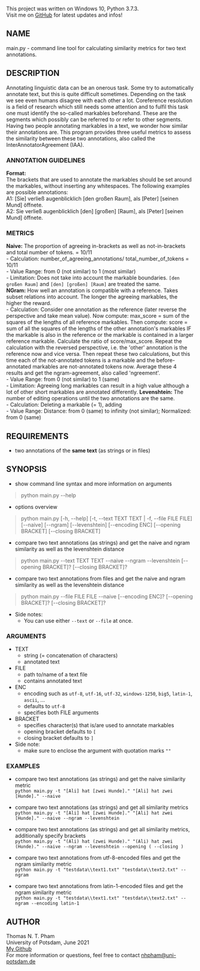 This project was written on Windows 10, Python 3.7.3.  
Visit me on [GitHub](https://github.com/thommy24/InterAnnotatorAgreement) for latest updates and infos!

## NAME
main.py - command line tool for calculating similarity metrics for two text annotations.

## DESCRIPTION
Annotating linguistic data can be an onerous task. Some try to automatically annotate text, but this is quite difficult sometimes. Depending on the task we see even humans disagree with each other a lot. Coreference resolution is a field of research which still needs some attention and to fulfil this task one must identify the so-called markables beforehand. These are the segments which possibly can be referred to or refer to other segments. Having two people annotating markables in a text, we wonder how similar their annotations are. This program provides three useful metrics to assess the similarity between these two annotations, also called the InterAnnotatorAgreement (IAA).

### ANNOTATION GUIDELINES
**Format:**  
The brackets that are used to annotate the markables should be set around the markables, without inserting any whitespaces. The following examples are possible annotations:  
A1: [Sie] verließ augenblicklich [den großen Raum], als [Peter] [seinen Mund] öffnete.  
A2: Sie verließ augenblicklich [den] [großen] [Raum], als [Peter] [seinen Mund] öffnete.  

### METRICS
**Naive:** The proportion of agreeing in-brackets as well as not-in-brackets and total number of tokens. = 10/11  
    - Calculation: number_of_agreeing_annotations/ total_number_of_tokens = 10/11  
    - Value Range: from 0 (not similar) to 1 (most similar)  
    - Limitation: Does not take into account the markable boundaries. `[den großen Raum]` and `[den] [großen] [Raum]` are treated the same.  
**NGram:** How well an annotation is compatible with a reference. Takes subset relations into account. The longer the agreeing markables, the higher the reward.  
    - Calculation: Consider one annotation as the reference (later reverse the perspective and take mean value). Now compute: max_score = sum of the squares of the lengths of all reference markables. Then compute: score = sum of all the squares of the lengths of the other annotation's markables IF the markable is also in the reference  or the markable is contained in a larger reference markable. Calculate the ratio of score/max_score. Repeat the calculation with the reversed perspective, i.e. the 'other' annotation is the reference now and vice versa. Then repeat these two calculations, but this time each of the not-annotated tokens is a markable and the before-annotated markables are not-annotated tokens now. Average these 4 results and get the ngram-agreement, also called 'ngreement'.  
    - Value Range: from 0 (not similar) to 1 (same)  
    - Limitation: Agreeing long markables can result in a high value although a lot of other short markables are annotated differently.
**Levenshtein:** The number of editing operations until the two annotations are the same.  
    - Calculation: Deleting a markable (= 1), adding  
    - Value Range: Distance: from 0 (same) to infinity (not similar); Normalized: from 0 (same)

##  REQUIREMENTS
- two annotations of the **same text** (as strings or in files)

## SYNOPSIS
- show command line syntax and more information on arguments
> python main.py --help

- options overview
> python main.py [-h, --help] [-t, --text TEXT TEXT | -f, --file FILE FILE] [--naive] [--ngram] [--levenshtein] [--encoding ENC] [--opening BRACKET] [--closing BRACKET]

- compare two text annotations (as strings) and get the naive and ngram similarity as well as the levenshtein distance
> python main.py --text TEXT TEXT --naive --ngram --levenshtein [--opening BRACKET]? [--closing BRACKET]?

- compare two text annotations from files and get the naive and ngram similarity as well as the levenshtein distance
> python main.py --file FILE FILE --naive [--encoding ENC]? [--opening BRACKET]? [--closing BRACKET]?

- Side notes:
    - You can use either `--text` or `--file` at once.

### ARGUMENTS
- TEXT
    - string (= concatenation of characters)
    - annotated text
- FILE
    - path to/name of a text file
    - contains annotated text
- ENC
    - encoding such as `utf-8`, `utf-16`, `utf-32`, `windows-1250`, `big5`, `latin-1`, `ascii`, ...
    - defaults to `utf-8`
    - specifies both FILE arguments
- BRACKET
    - specifies character(s) that is/are used to annotate markables
    - opening bracket defaults to `[`
    - closing bracket defaults to `]`
- Side note:
    - make sure to enclose the argument with quotation marks `""`

### EXAMPLES
- compare two text annotations (as strings) and get the naive similarity metric  
`python main.py -t "[Ali] hat [zwei Hunde]." "[Ali] hat zwei [Hunde]." --naive`

- compare two text annotations (as strings) and get all similarity metrics  
`python main.py -t "[Ali] hat [zwei Hunde]." "[Ali] hat zwei [Hunde]." --naive --ngram --levenshtein`

- compare two text annotations (as strings) and get all similarity metrics, additionally specify brackets  
`python main.py -t "(Ali) hat (zwei Hunde)." "(Ali) hat zwei (Hunde)." --naive --ngram --levenshtein --opening ( --closing )`

- compare two text annotations from utf-8-encoded files and get the ngram similarity metric  
`python main.py -t "testdata\\text1.txt" "testdata\\text2.txt" --ngram`

- compare two text annotations from latin-1-encoded files and get the ngram similarity metric  
`python main.py -t "testdata\\text1.txt" "testdata\\text2.txt" --ngram --encoding latin-1`

## AUTHOR
Thomas N. T. Pham  
University of Potsdam, June 2021  
[My Github](https://github.com/thommy24/InterAnnotatorAgreement)  
For more information or questions, feel free to contact nhpham@uni-potsdam.de
